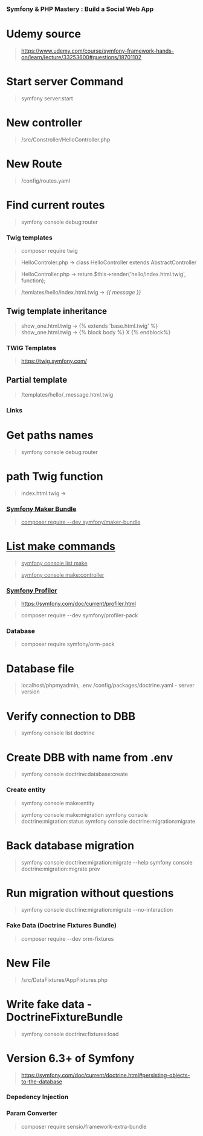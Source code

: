 ### Symfony & PHP Mastery : Build a Social Web App

# Udemy source

> https://www.udemy.com/course/symfony-framework-hands-on/learn/lecture/33253600#questions/18701102

# Start server Command

> symfony server:start

# New controller

> /src/Constroller/HelloController.php

# New Route

> /config/routes.yaml

# Find current routes

> symfony console debug:router

### Twig templates

> composer require twig

> HelloControler.php -> class HelloController extends AbstractController

> HelloController.php -> return $this->render('hello/index.html.twig', function);

> /temlates/hello/index.html.twig -> <i>{{ message }}</i>

## Twig template inheritance

> show_one.html.twig -> {% extends 'base.html.twig' %}
> show_one.html.twig -> {% block body %} X {% endblock%}

### TWIG Templates

> https://twig.symfony.com/

## Partial template

> /templates/hello/\_message.html.twig

### Links

# Get paths names

> symfony console debug:router

# path Twig function

> index.html.twig -> <a href="{{ path('app_show_one', {id: key}) }}">

### Symfony Maker Bundle

> composer require --dev symfony/maker-bundle

# List make commands

> symfony console list make

> symfony console make:controller

### Symfony Profiler

> https://symfony.com/doc/current/profiler.html

> composer require --dev symfony/profiler-pack

### Database

> composer require symfony/orm-pack

# Database file

> localhost/phpmyadmin, .env
> /config/packages/doctrine.yaml - server version

# Verify connection to DBB

> symfony console list doctrine

# Create DBB with name from .env

> symfony console doctrine:database:create

### Create entity

> symfony console make:entity

> symfony console make:migration
> symfony console doctrine:migration:status
> symfony console doctrine:migration:migrate

# Back database migration

> symfony console doctrine:migration:migrate --help
> symfony console doctrine:migration:migrate prev

# Run migration without questions

> symfony console doctrine:migration:migrate --no-interaction

### Fake Data (Doctrine Fixtures Bundle)

> composer require --dev orm-fixtures

# New File

> /src/DataFixtures/AppFixtures.php

# Write fake data - DoctrineFixtureBundle

> symfony console doctrine:fixtures:load

# Version 6.3+ of Symfony

> https://symfony.com/doc/current/doctrine.html#persisting-objects-to-the-database

### Depedency Injection

### Param Converter

> composer require sensio/framework-extra-bundle
